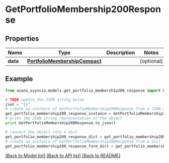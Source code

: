# GetPortfolioMembership200Response


## Properties

Name | Type | Description | Notes
------------ | ------------- | ------------- | -------------
**data** | [**PortfolioMembershipCompact**](PortfolioMembershipCompact.md) |  | [optional] 

## Example

```python
from asana_asyncio.models.get_portfolio_membership200_response import GetPortfolioMembership200Response

# TODO update the JSON string below
json = "{}"
# create an instance of GetPortfolioMembership200Response from a JSON string
get_portfolio_membership200_response_instance = GetPortfolioMembership200Response.from_json(json)
# print the JSON string representation of the object
print GetPortfolioMembership200Response.to_json()

# convert the object into a dict
get_portfolio_membership200_response_dict = get_portfolio_membership200_response_instance.to_dict()
# create an instance of GetPortfolioMembership200Response from a dict
get_portfolio_membership200_response_form_dict = get_portfolio_membership200_response.from_dict(get_portfolio_membership200_response_dict)
```
[[Back to Model list]](../README.md#documentation-for-models) [[Back to API list]](../README.md#documentation-for-api-endpoints) [[Back to README]](../README.md)


